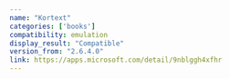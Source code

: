 ```yaml
---
name: "Kortext"
categories: ['books']
compatibility: emulation
display_result: "Compatible"
version_from: "2.6.4.0"
link: https://apps.microsoft.com/detail/9nblggh4xfhr
---
```


